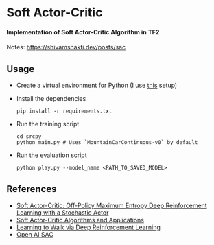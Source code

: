 # Soft Actor-Critic
#### Implementation of Soft Actor-Critic Algorithm in TF2

Notes: https://shivamshakti.dev/posts/sac

## Usage

- Create a virtual environment for Python (I use [this](https://gist.github.com/shakti365/c8384d421ace17a6586f5b8733d5705c) setup)

- Install the dependencies

  ```
  pip install -r requirements.txt
  ```

- Run the training script

  ```
  cd srcpy
  python main.py # Uses `MountainCarContinuous-v0` by default
  ```

- Run the evaluation script

  ```
  python play.py --model_name <PATH_TO_SAVED_MODEL>
  ```




## References

- [Soft Actor-Critic: Off-Policy Maximum Entropy Deep Reinforcement Learning with a Stochastic Actor](https://arxiv.org/pdf/1801.01290.pdf)
- [Soft Actor-Critic Algorithms and Applications](https://arxiv.org/pdf/1812.05905.pdf)
- [Learning to Walk via Deep Reinforcement Learning](https://arxiv.org/pdf/1812.11103.pdf)
- [Open AI SAC](https://spinningup.openai.com/en/latest/algorithms/sac.html)